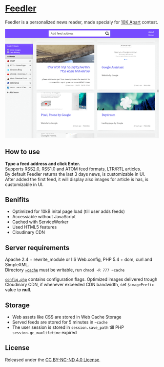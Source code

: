# [Feedler](https://lab.laukstein.com/feedler)

Feedler is a personalized news reader, made specialy for [10K Apart](https://a-k-apart.com) contest.

![Feedler](feedler.png "Feedler with feeds")


## How to use

**Type a feed address and click Enter.**<br>
Supports RSS2.0, RSS1.0 and ATOM feed formats, LTR/RTL articles.<br>
By default Feedler returns the last 3 days news, is customizable in UI.<br>
After added the first feed, it will display also images for article is has, is customizable in UI.


## Benifits

* Optimized for 10kB inital page load (till user adds feeds)
* Accessiable without JavaScript
* Cached with ServiceWorker
* Used HTML5 features
* Cloudinary CDN


## Server requirements

Apache 2.4 + rewrite_module or IIS Web.config, PHP 5.4 + dom, curl and SimpleXML.<br>
Directory [`~cache`](~cache) must be writable, run `chmod -R 777 ~cache`

[`config.php`](config.php) contains configuration flags. Optimized images delivered trough Cloudinary CDN, if whenever exceeded CDN bandwidth, set `$imagePrefix` value to **null**.


## Storage

* Web assets like CSS are stored in Web Cache Storage
* Served feeds are stored for 5 minutes in `~cache`
* The user session is stored in `session.save_path` till PHP `session.gc_maxlifetime` expired


## License

Released under the [CC BY-NC-ND 4.0 License](LICENSE).
